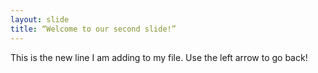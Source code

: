 ```yaml
---
layout: slide
title: “Welcome to our second slide!”
---
```

This is the new line I am adding to my file.
Use the left arrow to go back!
